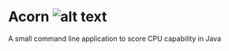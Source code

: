 [build-status]: https://github.com/avereon/acornmod/workflows/Avereon%20Acorn%20Continuous/badge.svg "Build status"

# Acorn ![alt text][build-status]

A small command line application to score CPU capability in Java
